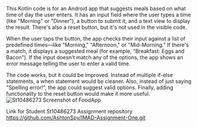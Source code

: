 This Kotlin code is for an Android app that suggests meals based on what time of day the user enters. It has an input field where the user types a time (like "Morning" or "Dinner"), a button to submit it, and a text view to display the result. There's also a reset button, but it's not used in the visible code.

When the user taps the button, the app checks their input against a list of predefined times—like "Morning," "Afternoon," or "Mid-Morning." If there's a match, it displays a suggested meal (for example, "Breakfast: Eggs and Bacon"). If the input doesn't match any of the options, the app shows an error message telling the user to enter a valid time.

The code works, but it could be improved. Instead of multiple if-else statements, a when statement would be cleaner. Also, instead of just saying "Spelling error!", the app could suggest valid options. Finally, adding functionality to the reset button would make it more useful.
![St10486273 Screenshot of FoodApp](https://github.com/user-attachments/assets/8fa4d972-c402-4d5d-9164-bb78dc136a05)

Link for Student St10486273 Assignment repository
https://github.com/AshtonSpy/IMAD-Assignment-One.git
